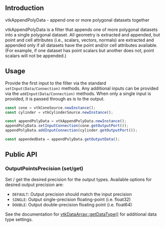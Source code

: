 ## Introduction
vtkAppendPolyData - append one or more polygonal datasets together

vtkAppendPolyData is a filter that appends one of more polygonal datasets into a
single polygonal dataset. All geometry is extracted and appended, but point and
cell attributes (i.e., scalars, vectors, normals) are extracted and appended
only if all datasets have the point and/or cell attributes available.  (For
example, if one dataset has point scalars but another does not, point scalars
will not be appended.)

## Usage

Provide the first input to the filter via the standard
`setInput(Data/Connection)` methods. Any additional inputs can be provided via
the `addInput(Data/Connection)` methods. When only a single input is provided,
it is passed through as is to the output.

```js
const cone = vtkConeSource.newInstance();
const cylinder = vtkCylinderSource.newInstance();

const appendPolyData = vtkAppendPolyData.newInstance();
appendPolyData.setInputConnection(cone.getOutputPort());
appendPolyData.addInputConnection(cylinder.getOutputPort());

const appendedData = appendPolyData.getOutputData();
```

## Public API

### OutputPointsPrecision (set/get)

Set / get the desired precision for the output types.
Available options for desired output precision are:

- `DEFAULT`: Output precision should match the input precision
- `SINGLE`: Output single-precision floating-point (i.e. float32)
- `DOUBLE`: Output double-precision floating point (i.e. float64)

See the documentation for [vtkDataArray::getDataType()](../api/Common_Core_DataArray.html#getDataType-String) for additional data type settings.
